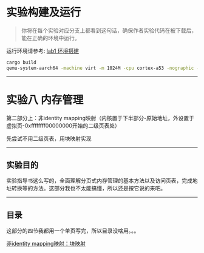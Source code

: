 # 实验构建及运行

> 你将在每个实验对应分支上都看到这句话，确保作者实验代码在被下载后，能在正确的环境中运行。

运行环境请参考: [lab1 环境搭建](https://github.com/2X-ercha/blogOS-armV8/tree/lab1/docs/environment)

```bash
cargo build
qemu-system-aarch64 -machine virt -m 1024M -cpu cortex-a53 -nographic -kernel target/aarch64-unknown-none-softfloat/debug/blogos_armv8 -semihosting
```

--------

# 实验八 内存管理

第二部分上：非identity mapping映射（内核置于下半部分-原始地址，外设置于虚拟页-0xffffffff00000000开始的二级页表处）

先尝试不用二级页表，用块映射实现

--------

## 实验目的

实验指导书这么写的，全面理解分页式内存管理的基本方法以及访问页表，完成地址转换等的方法。这部分我也不太能搞懂，所以还是按它说的来吧。

--------

## 目录

这部分的四节我都用一个单页写完，所以目录没啥用。。。

[非identity mapping映射：块映射](./docs/)

